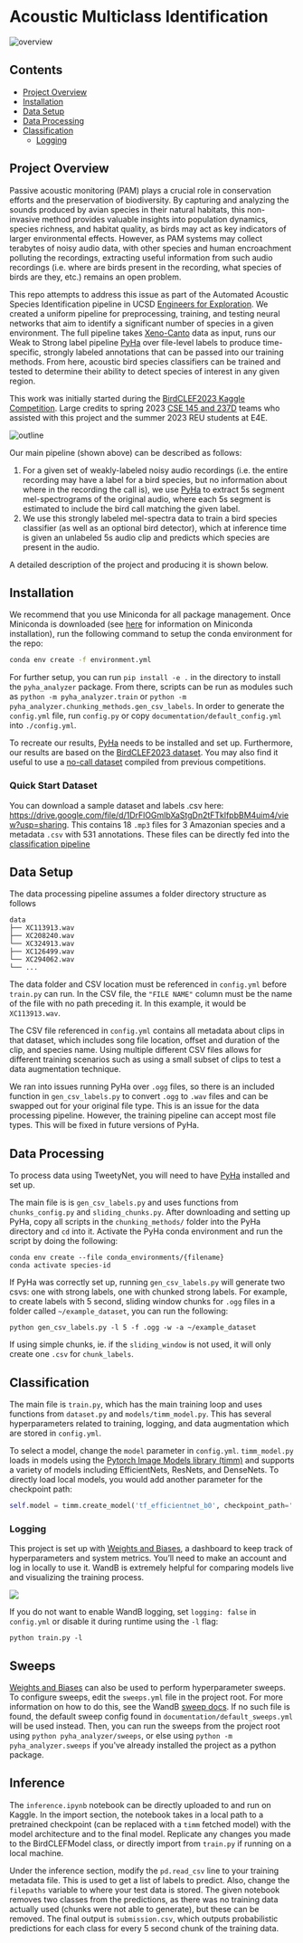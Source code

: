 # Acoustic Multiclass Identification

![overview](images/header.png)

## Contents
- [Project Overview](#project-overview)
- [Installation](#installation)
- [Data Setup](#data-setup)
- [Data Processing](#data-processing)
- [Classification](#classification)
    - [Logging](#logging)

## Project Overview

Passive acoustic monitoring (PAM) plays a crucial role in conservation efforts and the preservation of biodiversity. By capturing and analyzing the sounds produced by avian species in their natural habitats, this non-invasive method provides valuable insights into population dynamics, species richness, and habitat quality, as birds may act as key indicators of larger environmental effects. However, as PAM systems may collect terabytes of noisy audio data, with other species and human encroachment polluting the recordings, extracting useful information from such audio recordings (i.e. where are birds present in the recording, what species of birds are they, etc.) remains an open problem. 

This repo attempts to address this issue as part of the Automated Acoustic Species Identification pipeline in UCSD [Engineers for Exploration](https://e3e.ucsd.edu/). We created a uniform pipeline for preprocessing, training, and testing neural networks that aim to identify a significant number of species in a given environment. The full pipeline takes [Xeno-Canto](https://xeno-canto.org/) data as input, runs our Weak to Strong label pipeline [PyHa](https://github.com/UCSD-E4E/PyHa) over file-level labels to produce time-specific, strongly labeled annotations that can be passed into our training methods. From here, acoustic bird species classifiers can be trained and tested to determine their ability to detect species of interest in any given region.

This work was initially started during the [BirdCLEF2023 Kaggle Competition](https://www.kaggle.com/competitions/birdclef-2023). Large credits to spring 2023 [CSE 145 and 237D](https://kastner.ucsd.edu/ryan/cse145/) teams who assisted with this project and the summer 2023 REU students at E4E. 

![outline](images/main_diag.png)

Our main pipeline (shown above) can be described as follows:

1. For a given set of weakly-labeled noisy audio recordings (i.e. the entire recording may have a label for a bird species, but no information about where in the recording the call is), we use [PyHa](https://github.com/UCSD-E4E/PyHa) to extract 5s segment mel-spectrograms of the original audio, where each 5s segment is estimated to include the bird call matching the given label.
2. We use this strongly labeled mel-spectra data to train a bird species classifier (as well as an optional bird detector), which at inference time is given an unlabeled 5s audio clip and predicts which species are present in the audio.


A detailed description of the project and producing it is shown below.

## Installation

We recommend that you use Miniconda for all package management. Once Miniconda is downloaded (see [here](https://conda.io/projects/conda/en/latest/user-guide/install/index.html) for information on Miniconda installation), run the following command to setup the conda environment for the repo:

```bash
conda env create -f environment.yml
```

For further setup, you can run `pip install -e .` in the directory to install the `pyha_analyzer` package. From there, scripts can be run as modules such as `python -m pyha_analyzer.train` or `python -m pyha_analyzer.chunking_methods.gen_csv_labels`. In order to generate the `config.yml` file, run `config.py` or copy `documentation/default_config.yml` into `./config.yml`.

To recreate our results, [PyHa](https://github.com/UCSD-E4E/PyHa) needs to be installed and set up. Furthermore, our results are based on the [BirdCLEF2023 dataset](https://www.kaggle.com/competitions/birdclef-2023). You may also find it useful to use a  [no-call dataset](https://www.kaggle.com/code/sprestrelski/birdclef23-uniform-no-call-sound-chunks) compiled from previous competitions.

### Quick Start Dataset
You can download a sample dataset and labels .csv here: https://drive.google.com/file/d/1DrFlOGmlbXaStgDn2tFTklfpbBM4uim4/view?usp=sharing. This contains 18 `.mp3` files for 3 Amazonian species and a metadata `.csv` with 531 annotations. These files can be directly fed into the [classification pipeline]((#classification))

## Data Setup
The data processing pipeline assumes a folder directory structure as follows
```
data
├── XC113913.wav
├── XC208240.wav
└── XC324913.wav
├── XC126499.wav
└── XC294062.wav
└── ...
```

The data folder and CSV location must be referenced in `config.yml` before `train.py` can run. In the CSV file, the `"FILE NAME"` column must be the name of the file with no path preceding it. In this example, it would be `XC113913.wav`.

The CSV file referenced in `config.yml` contains all metadata about clips in that dataset, which includes song file location, offset and duration of the clip, and species name. Using multiple different CSV files allows for different training scenarios such as using a small subset of clips to test a data augmentation technique.

We ran into issues running PyHa over `.ogg` files, so there is an included function in `gen_csv_labels.py` to convert `.ogg` to `.wav` files and can be swapped out for your original file type. This is an issue for the data processing pipeline. However, the training pipeline can accept most file types. This will be fixed in future versions of PyHa.

## Data Processing
To process data using TweetyNet, you will need to have [PyHa](https://github.com/UCSD-E3E/PyHa) installed and set up.  

The main file is is `gen_csv_labels.py` and uses functions from `chunks_config.py` and `sliding_chunks.py`. After downloading and setting up PyHa, copy all scripts in the `chunking_methods/` folder into the PyHa directory and `cd` into it. Activate the PyHa conda environment and run the script by doing the following:
```
conda env create --file conda_environments/{filename}
conda activate species-id
```
If PyHa was correctly set up, running `gen_csv_labels.py` will generate two csvs: one with strong labels, one with chunked strong labels. For example, to create labels with 5 second, sliding window chunks for `.ogg` files in a folder called `~/example_dataset`, you can run the following:
```
python gen_csv_labels.py -l 5 -f .ogg -w -a ~/example_dataset
```
If using simple chunks, ie. if the `sliding_window` is not used, it will only create one `.csv` for `chunk_labels`.

## Classification
The main file is `train.py`, which has the main training loop and uses functions from `dataset.py` and `models/timm_model.py`. This has several hyperparameters related to training, logging, and data augmentation which are stored in `config.yml`.  

To select a model, change the `model` parameter in `config.yml`. `timm_model.py` loads in models using the [Pytorch Image Models library (timm)](https://timm.fast.ai/) and supports a variety of models including EfficientNets, ResNets, and DenseNets. To directly load local models, you would add another parameter for the checkpoint path:
```py
self.model = timm.create_model('tf_efficientnet_b0', checkpoint_path='./models/tf_efficientnet_b1_aa-ea7a6ee0.pth')
```

### Logging
This project is set up with [Weights and Biases](https://wandb.ai), a dashboard to keep track of hyperparameters and system metrics. You’ll need to make an account and log in locally to use it. WandB is extremely helpful for comparing models live and visualizing the training process.

![](images/SampleWandBOutputs.PNG)


If you do not want to enable WandB logging, set `logging: false` in `config.yml` or disable it during runtime using the `-l` flag:
```
python train.py -l
```
## Sweeps
[Weights and Biases](https://wandb.ai) can also be used to perform hyperparameter sweeps.
To configure sweeps, edit the `sweeps.yml` file in the project root. For more information on how to do this, see the WandB [sweep docs](https://docs.wandb.ai/guides/sweeps). If no such file is found, the default sweep config found in `documentation/default_sweeps.yml` will be used instead.
Then, you can run the sweeps from the project root using `python pyha_analyzer/sweeps`, or else using `python -m pyha_analyzer.sweeps` if you've already installed the project as a python package.

## Inference 
The `inference.ipynb` notebook can be directly uploaded to and run on Kaggle. In the import section, the notebook takes in a local path to a pretrained checkpoint (can be replaced with a `timm` fetched model) with the model architecture and to the final model. Replicate any changes you made to the BirdCLEFModel class, or directly import from `train.py` if running on a local machine.

Under the inference section, modify the `pd.read_csv` line to your training metadata file. This is used to get a list of labels to predict. Also, change the `filepaths` variable to where your test data is stored. The given notebook removes two classes from the predictions, as there was no training data actually used (chunks were not able to generate), but these can be removed. The final output is `submission.csv`, which outputs probabilistic predictions for each class for every 5 second chunk of the training data.
